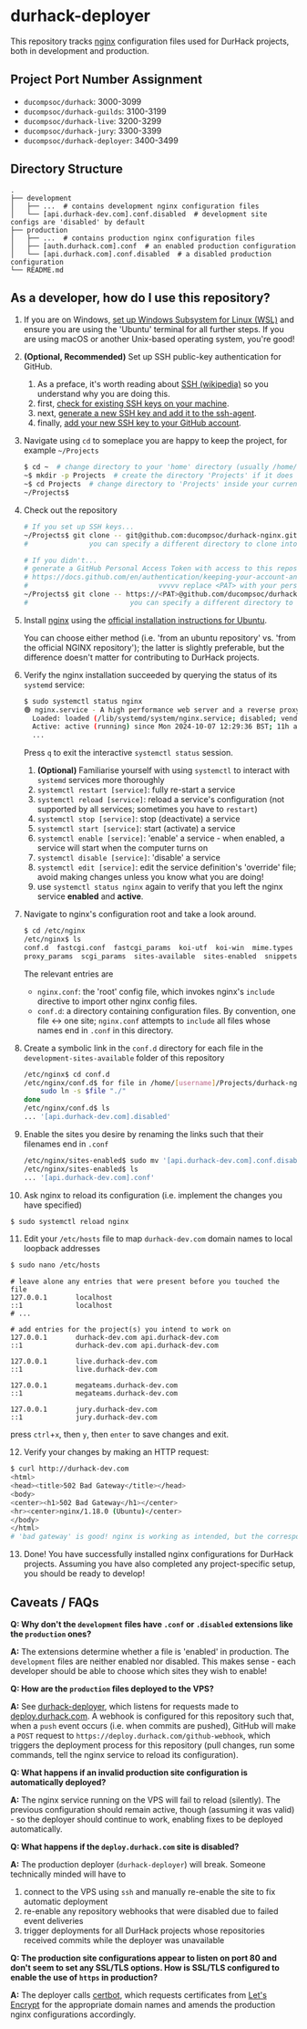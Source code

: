 # durhack-deployer

This repository tracks [nginx](https://nginx.org/en/) configuration files used for DurHack projects, both in development
and production.

## Project Port Number Assignment
- `ducompsoc/durhack`: 3000-3099
- `ducompsoc/durhack-guilds`: 3100-3199
- `ducompsoc/durhack-live`: 3200-3299
- `ducompsoc/durhack-jury`: 3300-3399
- `ducompsoc/durhack-deployer`: 3400-3499

## Directory Structure
```text
.
├── development
│   ├── ...  # contains development nginx configuration files
│   └── [api.durhack-dev.com].conf.disabled  # development site configs are 'disabled' by default
├── production
│   ├── ...  # contains production nginx configuration files
│   ├── [auth.durhack.com].conf  # an enabled production configuration
│   └── [api.durhack.com].conf.disabled  # a disabled production configuration
└── README.md
```

## As a developer, how do I use this repository?

1. If you are on Windows, [set up Windows Subsystem for Linux (WSL)](https://learn.microsoft.com/en-us/windows/wsl/install)
   and ensure you are using the 'Ubuntu' terminal for all further steps.
   If you are using macOS or another Unix-based operating system, you're good!
2. **(Optional, Recommended)** Set up SSH public-key authentication for GitHub.
   1. As a preface, it's worth reading about [SSH (wikipedia)](https://en.wikipedia.org/wiki/Secure_Shell#Definition)
      so you understand why you are doing this.
   2. first, [check for existing SSH keys on your machine](https://docs.github.com/en/authentication/connecting-to-github-with-ssh/checking-for-existing-ssh-keys).
   3. next, [generate a new SSH key and add it to the ssh-agent](https://docs.github.com/en/authentication/connecting-to-github-with-ssh/generating-a-new-ssh-key-and-adding-it-to-the-ssh-agent).
   4. finally, [add your new SSH key to your GitHub account](https://docs.github.com/en/authentication/connecting-to-github-with-ssh/adding-a-new-ssh-key-to-your-github-account).
3. Navigate using `cd` to someplace you are happy to keep the project, for example `~/Projects`
   ```bash
   $ cd ~  # change directory to your 'home' directory (usually /home/[username])
   ~$ mkdir -p Projects  # create the directory 'Projects' if it does not exist
   ~$ cd Projects  # change directory to 'Projects' inside your current working directory
   ~/Projects$
   ```
4. Check out the repository
   ```bash
   # If you set up SSH keys...
   ~/Projects$ git clone -- git@github.com:ducompsoc/durhack-nginx.git ./durhack-nginx
   #               you can specify a different directory to clone into ^^^^^^^^^^^^^^^

   # If you didn't...
   # generate a GitHub Personal Access Token with access to this repository:
   # https://docs.github.com/en/authentication/keeping-your-account-and-data-secure/managing-your-personal-access-tokens
   #                                vvvvv replace <PAT> with your personal access token
   ~/Projects$ git clone -- https://<PAT>@github.com/ducompsoc/durhack-nginx.git ./durhack-nginx
   #                         you can specify a different directory to clone into ^^^^^^^^^^^^^^^
   ```
5. Install [nginx](https://nginx.org/en/) using the [official installation instructions for Ubuntu](https://docs.nginx.com/nginx/admin-guide/installing-nginx/installing-nginx-open-source/#installing-prebuilt-ubuntu-packages).

   You can choose either method (i.e. 'from an ubuntu repository' vs. 'from the official NGINX repository'); the latter
   is slightly preferable, but the difference doesn't matter for contributing to DurHack projects.
6. Verify the nginx installation succeeded by querying the status of its `systemd` service:
   ```bash
   $ sudo systemctl status nginx
   🟢 nginx.service - A high performance web server and a reverse proxy server
     Loaded: loaded (/lib/systemd/system/nginx.service; disabled; vendor preset: enabled)
     Active: active (running) since Mon 2024-10-07 12:29:36 BST; 11h ago
     ...
   ```
   Press `q` to exit the interactive `systemctl status` session.
   1. **(Optional)** Familiarise yourself with using `systemctl` to interact with `systemd` services more thoroughly
   2. `systemctl restart [service]`: fully re-start a service
   3. `systemctl reload [service]`: reload a service's configuration (not supported by all services; sometimes you have to `restart`)
   4. `systemctl stop [service]`: stop (deactivate) a service
   5. `systemctl start [service]`: start (activate) a service
   6. `systemctl enable [service]`: 'enable' a service - when enabled, a service will start when the computer turns on
   7. `systemctl disable [service]`: 'disable' a service
   8. `systemctl edit [service]`: edit the service definition's 'override' file; avoid making changes unless you know what you are doing!
   9. use `systemctl status nginx` again to verify that you left the nginx service **enabled** and **active**.
7. Navigate to nginx's configuration root and take a look around.
   ```bash
   $ cd /etc/nginx
   /etc/nginx$ ls
   conf.d  fastcgi.conf  fastcgi_params  koi-utf  koi-win  mime.types  modules-available  modules-enabled  nginx.conf
   proxy_params  scgi_params  sites-available  sites-enabled  snippets  uwsgi_params  win-utf
   ```
   The relevant entries are
     - `nginx.conf`: the 'root' config file, which invokes nginx's `include` directive to import other nginx config files.
     - `conf.d`: a directory containing configuration files. By convention, one file <-> one site; `nginx.conf` attempts
       to `include` all files whose names end in `.conf` in this directory.
8. Create a symbolic link in the `conf.d` directory for each file in the `development-sites-available` folder
   of this repository
   ```bash
   /etc/nginx$ cd conf.d
   /etc/nginx/conf.d$ for file in /home/[username]/Projects/durhack-nginx/development/*; do
       sudo ln -s $file "./"
   done
   /etc/nginx/conf.d$ ls
   ... '[api.durhack-dev.com].disabled'
   ```
9. Enable the sites you desire by renaming the links such that their filenames end in `.conf`
   ```bash
   /etc/nginx/sites-enabled$ sudo mv '[api.durhack-dev.com].conf.disabled' '[api.durhack-dev.com].conf'
   /etc/nginx/sites-enabled$ ls
   ... '[api.durhack-dev.com].conf'
   ```
10. Ask nginx to reload its configuration (i.e. implement the changes you have specified)
   ```bash
   $ sudo systemctl reload nginx
   ```
11. Edit your `/etc/hosts` file to map `durhack-dev.com` domain names to local loopback addresses
   ```bash
   $ sudo nano /etc/hosts
   ```
   ```text
   # leave alone any entries that were present before you touched the file
   127.0.0.1       localhost
   ::1             localhost
   # ...

   # add entries for the project(s) you intend to work on
   127.0.0.1       durhack-dev.com api.durhack-dev.com
   ::1             durhack-dev.com api.durhack-dev.com

   127.0.0.1       live.durhack-dev.com
   ::1             live.durhack-dev.com

   127.0.0.1       megateams.durhack-dev.com
   ::1             megateams.durhack-dev.com

   127.0.0.1       jury.durhack-dev.com
   ::1             jury.durhack-dev.com
   ```
   press `ctrl`+`x`, then `y`, then `enter` to save changes and exit.

12. Verify your changes by making an HTTP request:
   ```bash
   $ curl http://durhack-dev.com
   <html>
   <head><title>502 Bad Gateway</title></head>
   <body>
   <center><h1>502 Bad Gateway</h1></center>
   <hr><center>nginx/1.18.0 (Ubuntu)</center>
   </body>
   </html>
   # 'bad gateway' is good! nginx is working as intended, but the corresponding project's server isn't running yet
   ```
13. Done! You have successfully installed nginx configurations for DurHack projects. Assuming you have also completed
    any project-specific setup, you should be ready to develop!

## Caveats / FAQs

**Q: Why don't the `development` files have `.conf` or `.disabled` extensions like the `production` ones?**

**A:** The extensions determine whether a file is 'enabled' in production.
The `development` files are neither enabled nor disabled.
This makes sense - each developer should be able to choose which sites they wish to enable!

**Q: How are the `production` files deployed to the VPS?**

**A:** See [durhack-deployer](https://github.com/ducompsoc/durhack-deployer), which listens for requests made to
[deploy.durhack.com](https://deploy.durhack.com).
A webhook is configured for this repository such that, when a `push` event occurs (i.e. when commits are pushed),
GitHub will make a `POST` request to `https://deploy.durhack.com/github-webhook`, which triggers the deployment
process for this repository (pull changes, run some commands, tell the nginx service to reload its configuration).

**Q: What happens if an invalid production site configuration is automatically deployed?**

**A:** The nginx service running on the VPS will fail to reload (silently). The previous configuration should remain
active, though (assuming it was valid) - so the deployer should continue to work, enabling fixes to be deployed automatically.

**Q: What happens if the `deploy.durhack.com` site is disabled?**

**A:** The production deployer (`durhack-deployer`) will break. Someone technically minded will have
to
1. connect to the VPS using `ssh` and manually re-enable the site to fix automatic deployment
2. re-enable any repository webhooks that were disabled due to failed event deliveries
3. trigger deployments for all DurHack projects whose repositories received commits while the deployer was unavailable

**Q: The production site configurations appear to listen on port 80 and don't seem to set any SSL/TLS options. How is
SSL/TLS configured to enable the use of `https` in production?**

**A:** The deployer calls [certbot](https://certbot.eff.org/), which requests certificates from [Let's Encrypt](https://letsencrypt.org/)
for the appropriate domain names and amends the production nginx configurations accordingly.
